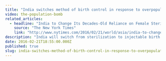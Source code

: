 ```yaml
---
title: "India switches method of birth control in response to overpopulation fears"
video: the-population-bomb
related_articles:
  - headline: "India to Change Its Decades-Old Reliance on Female Sterilization"
    source: "The New York Times"
    link: "http://www.nytimes.com/2016/02/21/world/asia/india-to-change-its-decades-old-reliance-on-female-sterilization.html?hp&action=click&pgtype=Homepage&clickSource=story-heading&module=second-column-region&region=top-news&WT.nav=top-news&_r=0"
description: "India will switch from sterilization to injectable birth control in response to fears of overpopulation. But are we overpopulated -- and were we ever? Watch _The Population Bomb?_"
date: 2016-02-21T18:55:00.000Z
published: true
slug: india-switches-method-of-birth-control-in-response-to-overpopulation-fears
---
```


